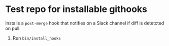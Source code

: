# Test repo for installable githooks

Installs a `post-merge` hook that notifies on a Slack channel if diff is detetcted on pull.

1. Run `bin/install_hooks`
